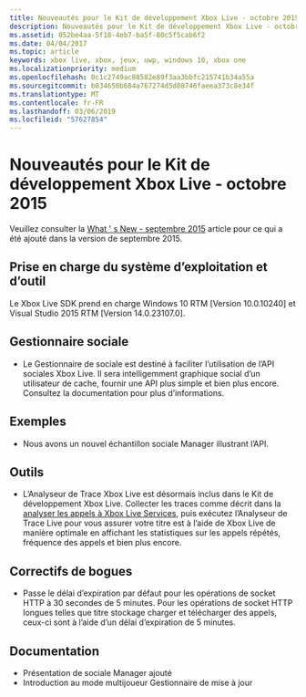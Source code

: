 ```yaml
---
title: Nouveautés pour le Kit de développement Xbox Live - octobre 2015
description: Nouveautés pour le Kit de développement Xbox Live - octobre 2015
ms.assetid: 052be4aa-5f18-4eb7-ba5f-80c5f5cab6f2
ms.date: 04/04/2017
ms.topic: article
keywords: xbox live, xbox, jeux, uwp, windows 10, xbox one
ms.localizationpriority: medium
ms.openlocfilehash: 0c1c2749ac88582e89f3aa3bbfc215741b34a55a
ms.sourcegitcommit: b034650b684a767274d5d88746faeea373c8e34f
ms.translationtype: MT
ms.contentlocale: fr-FR
ms.lasthandoff: 03/06/2019
ms.locfileid: "57627854"
---
```

# <a name="whats-new-for-the-xbox-live-sdk---october-2015"></a>Nouveautés pour le Kit de développement Xbox Live - octobre 2015

Veuillez consulter la [What ' s New - septembre 2015](1509-whats-new.md) article pour ce qui a été ajouté dans la version de septembre 2015.


## <a name="os-and-tool-support"></a>Prise en charge du système d’exploitation et d’outil
Le Xbox Live SDK prend en charge Windows 10 RTM [Version 10.0.10240] et Visual Studio 2015 RTM [Version 14.0.23107.0].

## <a name="social-manager"></a>Gestionnaire sociale
* Le Gestionnaire de sociale est destiné à faciliter l’utilisation de l’API sociales Xbox Live.  Il sera intelligemment graphique social d’un utilisateur de cache, fournir une API plus simple et bien plus encore.  Consultez la documentation pour plus d’informations.

## <a name="samples"></a>Exemples
* Nous avons un nouvel échantillon sociale Manager illustrant l’API.

## <a name="tools"></a>Outils
* L’Analyseur de Trace Xbox Live est désormais inclus dans le Kit de développement Xbox Live.  Collecter les traces comme décrit dans la [analyser les appels à Xbox Live Services](../tools/analyze-service-calls.md), puis exécutez l’Analyseur de Trace Live pour vous assurer votre titre est à l’aide de Xbox Live de manière optimale en affichant les statistiques sur les appels répétés, fréquence des appels et bien plus encore.

## <a name="bug-fixes"></a>Correctifs de bogues
* Passe le délai d’expiration par défaut pour les opérations de socket HTTP à 30 secondes de 5 minutes.  Pour les opérations de socket HTTP longues telles que titre stockage charger et télécharger des appels, ceux-ci sont à l’aide d’un délai d’expiration de 5 minutes.

## <a name="documentation"></a>Documentation
* Présentation de sociale Manager ajouté
* Introduction au mode multijoueur Gestionnaire de mise à jour
